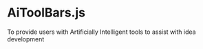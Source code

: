 # AiToolBars.js
To provide users with Artificially Intelligent tools to assist with idea development
